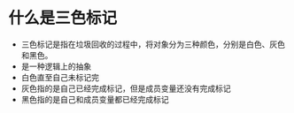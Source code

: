 # 什么是三色标记
- 三色标记是指在垃圾回收的过程中，将对象分为三种颜色，分别是白色、灰色和黑色。
- 是一种逻辑上的抽象
- 白色直至自己未标记完
- 灰色指的是自己已经完成标记，但是成员变量还没有完成标记
- 黑色指的是自己和成员变量都已经完成标记
